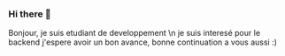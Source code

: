 ### Hi there 👋

Bonjour, 
je suis etudiant de developpement \n 
je suis interesé pour le backend
j'espere avoir un bon avance, 
bonne continuation a vous aussi :) 

<!--
**manelocana/Manelocana** is a ✨ _special_ ✨ repository because its `README.md` (this file) appears on your GitHub profile.

Here are some ideas to get you started:

- 🔭 I’m currently working on ...
- 🌱 I’m currently learning ...
- 👯 I’m looking to collaborate on ...
- 🤔 I’m looking for help with ...
- 💬 Ask me about ...
- 📫 How to reach me: ...
- 😄 Pronouns: ...
- ⚡ Fun fact: ...
-->
